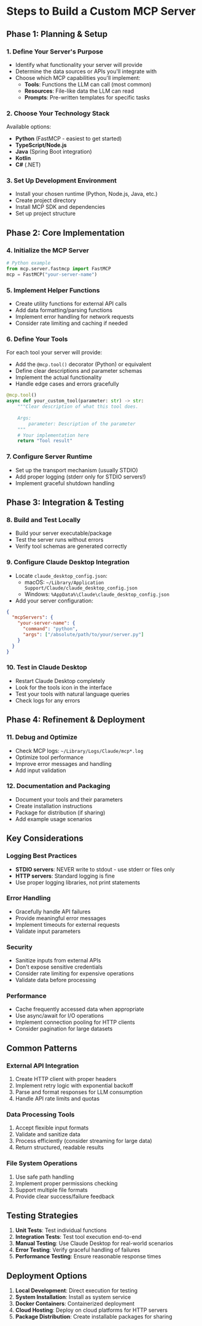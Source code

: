 # Steps to Build a Custom MCP Server

## Phase 1: Planning & Setup

### 1. Define Your Server's Purpose
- Identify what functionality your server will provide
- Determine the data sources or APIs you'll integrate with
- Choose which MCP capabilities you'll implement:
  - **Tools**: Functions the LLM can call (most common)
  - **Resources**: File-like data the LLM can read
  - **Prompts**: Pre-written templates for specific tasks

### 2. Choose Your Technology Stack
Available options:
- **Python** (FastMCP - easiest to get started)
- **TypeScript/Node.js** 
- **Java** (Spring Boot integration)
- **Kotlin**
- **C#** (.NET)

### 3. Set Up Development Environment
- Install your chosen runtime (Python, Node.js, Java, etc.)
- Create project directory
- Install MCP SDK and dependencies
- Set up project structure

## Phase 2: Core Implementation

### 4. Initialize the MCP Server
```python
# Python example
from mcp.server.fastmcp import FastMCP
mcp = FastMCP("your-server-name")
```

### 5. Implement Helper Functions
- Create utility functions for external API calls
- Add data formatting/parsing functions
- Implement error handling for network requests
- Consider rate limiting and caching if needed

### 6. Define Your Tools
For each tool your server will provide:
- Add the `@mcp.tool()` decorator (Python) or equivalent
- Define clear descriptions and parameter schemas
- Implement the actual functionality
- Handle edge cases and errors gracefully

```python
@mcp.tool()
async def your_custom_tool(parameter: str) -> str:
    """Clear description of what this tool does.
    
    Args:
        parameter: Description of the parameter
    """
    # Your implementation here
    return "Tool result"
```

### 7. Configure Server Runtime
- Set up the transport mechanism (usually STDIO)
- Add proper logging (stderr only for STDIO servers!)
- Implement graceful shutdown handling

## Phase 3: Integration & Testing

### 8. Build and Test Locally
- Build your server executable/package
- Test the server runs without errors
- Verify tool schemas are generated correctly

### 9. Configure Claude Desktop Integration
- Locate `claude_desktop_config.json`:
  - macOS: `~/Library/Application Support/Claude/claude_desktop_config.json`
  - Windows: `%AppData%\Claude\claude_desktop_config.json`
- Add your server configuration:
```json
{
  "mcpServers": {
    "your-server-name": {
      "command": "python",
      "args": ["/absolute/path/to/your/server.py"]
    }
  }
}
```

### 10. Test in Claude Desktop
- Restart Claude Desktop completely
- Look for the tools icon in the interface
- Test your tools with natural language queries
- Check logs for any errors

## Phase 4: Refinement & Deployment

### 11. Debug and Optimize
- Check MCP logs: `~/Library/Logs/Claude/mcp*.log`
- Optimize tool performance
- Improve error messages and handling
- Add input validation

### 12. Documentation and Packaging
- Document your tools and their parameters
- Create installation instructions
- Package for distribution (if sharing)
- Add example usage scenarios

## Key Considerations

### Logging Best Practices
- **STDIO servers**: NEVER write to stdout - use stderr or files only
- **HTTP servers**: Standard logging is fine
- Use proper logging libraries, not print statements

### Error Handling
- Gracefully handle API failures
- Provide meaningful error messages
- Implement timeouts for external requests
- Validate input parameters

### Security
- Sanitize inputs from external APIs
- Don't expose sensitive credentials
- Consider rate limiting for expensive operations
- Validate data before processing

### Performance
- Cache frequently accessed data when appropriate
- Use async/await for I/O operations
- Implement connection pooling for HTTP clients
- Consider pagination for large datasets

## Common Patterns

### External API Integration
1. Create HTTP client with proper headers
2. Implement retry logic with exponential backoff
3. Parse and format responses for LLM consumption
4. Handle API rate limits and quotas

### Data Processing Tools
1. Accept flexible input formats
2. Validate and sanitize data
3. Process efficiently (consider streaming for large data)
4. Return structured, readable results

### File System Operations
1. Use safe path handling
2. Implement proper permissions checking
3. Support multiple file formats
4. Provide clear success/failure feedback

## Testing Strategies

1. **Unit Tests**: Test individual functions
2. **Integration Tests**: Test tool execution end-to-end
3. **Manual Testing**: Use Claude Desktop for real-world scenarios
4. **Error Testing**: Verify graceful handling of failures
5. **Performance Testing**: Ensure reasonable response times

## Deployment Options

1. **Local Development**: Direct execution for testing
2. **System Installation**: Install as system service
3. **Docker Containers**: Containerized deployment
4. **Cloud Hosting**: Deploy on cloud platforms for HTTP servers
5. **Package Distribution**: Create installable packages for sharing